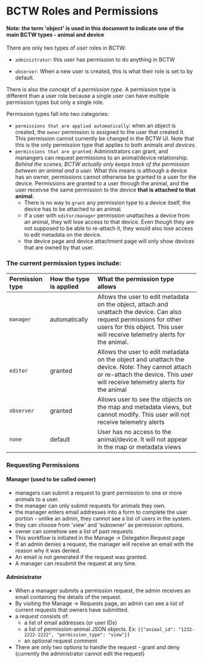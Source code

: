 # BCTW Roles and Permissions
#### Note: the term 'object' is used in this document to indicate one of the main BCTW types - animal and device
There are only two types of _user_ roles in BCTW:
* `administrator`: this user has permission to do anything in BCTW
<!-- * `observer`: When a new user is created, this is what their role is set to by default. -->
* `observer`: When a new user is created, this is what their role is set to by default.

There is also the concept of a _permission type_. A permission type is different than a user role because a single user can have multiple permission types but only a single role.  

Permission types fall into two categories:
* `permissions that are applied automatically`: when an object is created, the `owner` permission is assigned to the user that created it. This permission cannot currently be changed in the BCTW UI. Note that this is the only permission type that applies to both animals _and devices_.
* `permissions that are granted`: Administrators can grant, and manangers can request permissions to an animal/device relationship. _Behind the scenes, BCTW actually only keeps track of the permission between an animal and a user._ What this means is although a device has an owner, permissions cannot otherwise be granted to a user for the device. Permissions are granted to a user through the animal, and the user receivse the same permission to the device __that is attached to that animal__.
  * There is no way to `grant` any permission type to a device itself, the device has to be attached to an animal. 
  * if a user with `editor/manager` permission unattaches a device from an animal, they will lose access to that device. Even though they are not supposed to be able to re-attach it, they would also lose access to edit metadata on the device.
  * the device page and device attachment page will only show devices that are owned by that user. 

### The current permission types include:

| Permission type | How the type is applied | What the permission type allows |
|:----------------|:------------------------|:--------------------------------|
|`manager` | automatically | Allows the user to edit metadata on the object, attach and unattach the device. Can also request permissions for other users for this object. This user will receive telemetry alerts for the animal.
|`editor` | granted  | Allows the user to edit metadata on the object and unattach the device. Note: They cannot attach or re-attach the device. This user will receive telemetry alerts for the animal
|`observer` | granted | Allows user to see the objects on the map and metadata views, but cannot modify. This user will not receive telemetry alerts
|`none` | default | User has no access to the animal/device. It will not appear in the map or metadata views

### Requesting Permissions
#### Manager (used to be called owner)
* managers can submit a request to grant permission to one or more animals to a user.
* the manager can only submit requests for animals they own.
* the manager enters email addresses into a form to complete the user portion - unlike an admin, they cannot see a list of users in the system.
* they can choose from 'view' and 'subowner' as permission options.
* owner can somehow see a list of past requests
* This workflow is initiated in the Manage -> Delegation Request page
* If an admin denies a request, the manager will receive an email with the reason why it was denied.
* An email is not generated if the request was granted.
* A manager can resubmit the request at any time.

#### Administrator
* When a manager submits a permission request, the admin receives an email containing the details of the request.
* By visiting the Manage -> Requests page, an admin can see a list of current requests that owners have submitted.
* a _request_ consists of: 
    * a list of email addresses (or user IDs)
    * a list of permission-animal JSON objects. Ex: `[{"animal_id": "1232-2222-2222", "permission_type": "view"}]`
    * an optional request comment
* There are only two options to handle the request - grant and deny (currently the administrator cannot edit the request)